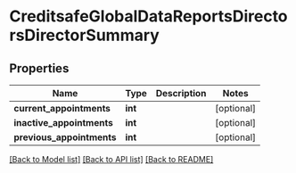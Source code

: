 # CreditsafeGlobalDataReportsDirectorsDirectorSummary

## Properties
Name | Type | Description | Notes
------------ | ------------- | ------------- | -------------
**current_appointments** | **int** |  | [optional] 
**inactive_appointments** | **int** |  | [optional] 
**previous_appointments** | **int** |  | [optional] 

[[Back to Model list]](../../README.md#documentation-for-models) [[Back to API list]](../../README.md#documentation-for-api-endpoints) [[Back to README]](../../README.md)


